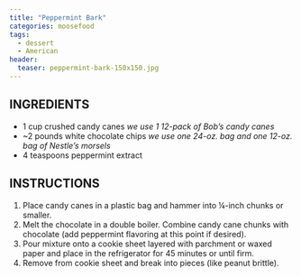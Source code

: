 ```yaml
---
title: "Peppermint Bark"
categories: moosefood
tags: 
  - dessert
  - American
header:
  teaser: peppermint-bark-150x150.jpg
---
```


## INGREDIENTS
* 1 cup crushed candy canes *we use 1 12-pack of Bob’s candy canes*
* ~2 pounds white chocolate chips *we use one 24-oz. bag and one 12-oz. bag of Nestle’s morsels*
* 4 teaspoons peppermint extract

## INSTRUCTIONS
1. Place candy canes in a plastic bag and hammer into ¼-inch chunks or smaller.
2. Melt the chocolate in a double boiler. Combine candy cane chunks with chocolate (add peppermint flavoring at this point if desired).
3. Pour mixture onto a cookie sheet layered with parchment or waxed paper and place in the refrigerator for 45 minutes or until firm.
4. Remove from cookie sheet and break into pieces (like peanut brittle).
